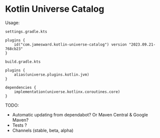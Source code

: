 # Kotlin Universe Catalog

Usage:

`settings.gradle.kts`
```
plugins {
    id("com.jamesward.kotlin-universe-catalog") version "2023.09.21-768cb23"
}
```

`build.gradle.kts`
```
plugins {
    alias(universe.plugins.kotlin.jvm)
}

dependencies {
    implementation(universe.kotlinx.coroutines.core)
}
```


TODO:
- Automatic updating from dependabot? Or Maven Central & Google Maven?
- Tests ?
- Channels (stable, beta, alpha)
